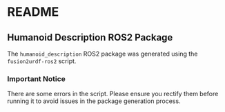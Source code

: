 # README

## Humanoid Description ROS2 Package

The `humanoid_description` ROS2 package was generated using the `fusion2urdf-ros2` script.

### Important Notice
There are some errors in the script. Please ensure you rectify them before running it to avoid issues in the package generation process.
